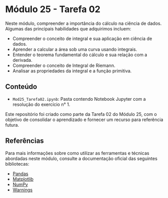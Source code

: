 # Módulo 25 - Tarefa 02

Neste módulo, compreender a importância do cálculo na ciência de dados. Algumas das principais habilidades que adquirimos incluem:

- Compreender o conceito de integral e sua aplicação em ciência de dados.
- Aprender a calcular a área sob uma curva usando integrais.
- Entender o teorema fundamental do cálculo e sua relação com a derivada.
- Compreender o conceito de Integral de Riemann.
- Analisar as propriedades da integral e a função primitiva.

## Conteúdo

- `Mod25_Tarefa02.ipynb`: Pasta contendo Notebook Jupyter com a resolução do exercício n° 1.

Este repositório foi criado como parte da Tarefa 02 do Módulo 25, com o objetivo de consolidar o aprendizado e fornecer um recurso para referência futura.

## Referências

Para mais informações sobre como utilizar as ferramentas e técnicas abordadas neste módulo, consulte a documentação oficial das seguintes bibliotecas:

- [Pandas](https://pandas.pydata.org/docs/)
- [Matplotlib](https://matplotlib.org/stable/contents.html)
- [NumPy](https://numpy.org/doc/)
- [Warnings](https://docs.python.org/3/library/warnings.html)

